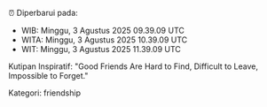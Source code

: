 ⏰ Diperbarui pada:
- WIB: Minggu, 3 Agustus 2025 09.39.09 UTC
- WITA: Minggu, 3 Agustus 2025 10.39.09 UTC
- WIT: Minggu, 3 Agustus 2025 11.39.09 UTC

Kutipan Inspiratif:
"Good Friends Are Hard to Find, Difficult to Leave, Impossible to Forget."


Kategori: friendship

